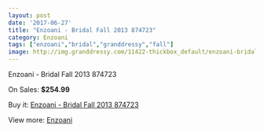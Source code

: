 ```yaml
---
layout: post
date: '2017-06-27'
title: "Enzoani - Bridal Fall 2013 874723"
category: Enzoani
tags: ["enzoani","bridal","granddressy","fall"]
image: http://img.granddressy.com/11422-thickbox_default/enzoani-bridal-fall-2013-874723.jpg
---
```

Enzoani - Bridal Fall 2013 874723

On Sales: **$254.99**
<a href="https://www.granddressy.com/en/enzoani/10517-enzoani-bridal-fall-2013-874723.html"><amp-img layout="responsive" width="600" height="600" src="//img.granddressy.com/11422-thickbox_default/enzoani-bridal-fall-2013-874723.jpg" alt="Enzoani - Bridal Fall 2013 874723 0" /></a>

Buy it: [Enzoani - Bridal Fall 2013 874723](https://www.granddressy.com/en/enzoani/10517-enzoani-bridal-fall-2013-874723.html "Enzoani - Bridal Fall 2013 874723")

View more: [Enzoani](https://www.granddressy.com/en/20-enzoani "Enzoani")